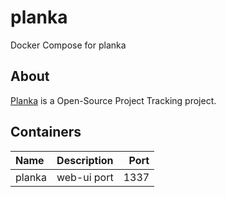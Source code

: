 # planka

Docker Compose for planka

## About

[Planka](https://github.com/plankanban/planka) is a Open-Source Project Tracking project.

## Containers

| Name              | Description                | Port  |
| :---------------- | :------------------------: | ----: |
| planka            | web-ui port                | 1337  |


